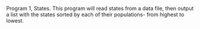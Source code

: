 Program 1, States.
This program will read states from a data file, then output a list with the states
sorted by each of their populations- from highest to lowest.
